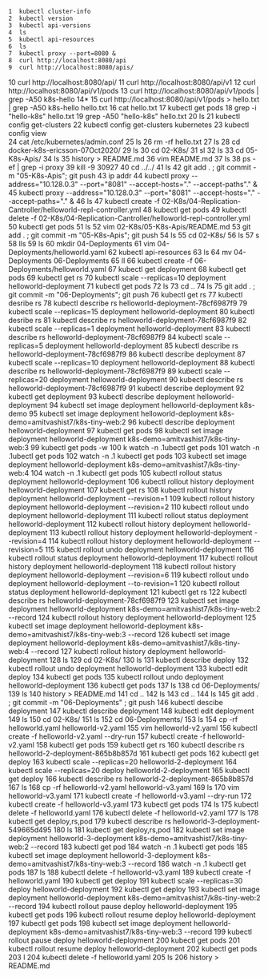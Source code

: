     1  kubectl cluster-info
    2  kubectl version
    3  kubectl api-versions
    4  ls
    5  kubectl api-resources
    6  ls
    7  kubectl proxy --port=8080 & 
    8  curl http://localhost:8080/api
    9  curl http://localhost:8080/apis/
   10  curl http://localhost:8080/api/
   11  curl http://localhost:8080/api/v1
   12  curl http://localhost:8080/api/v1/pods
   13  curl http://localhost:8080/api/v1/pods | grep -A50 k8s-hello
   14* 
   15  curl http://localhost:8080/api/v1/pods > hello.txt | grep -A50 k8s-hello hello.txt
   16  cat hello.txt 
   17  kubectl get pods 
   18  grep -i "hello-k8s" hello.txt 
   19  grep -A50 "hello-k8s" hello.txt 
   20  ls
   21  kubectl config get-clusters
   22  kubectl config get-clusters kubernetes
   23  kubectl config  view  
   24  cat /etc/kubernetes/admin.conf 
   25  ls
   26  rm -rf hello.txt 
   27  ls
   28  cd docker-k8s-ericsson-07Oct2020/
   29  ls
   30  cd 02-K8s/
   31  sl
   32  ls
   33  cd 05-K8s-Apis/
   34  ls
   35  history > README.md
   36  vim README.md 
   37  ls
   38  ps -ef | grep -i proxy
   39  kill -9 30927 
   40  cd ../../
   41  ls
   42  git add . ; git commit -m "05-K8s-Apis"; git push 
   43  ip addr 
   44  kubectl proxy --address="10.128.0.3" --port="8081" --accept-hosts="." --accept-paths"." & 
   45  kubectl proxy --address="10.128.0.3" --port="8081" --accept-hosts="." --accept-paths="." & 
   46  ls
   47  kubectl create -f 02-K8s/04-Replication-Cantroller/helloworld-repl-controller.yml 
   48  kubectl get pods 
   49  kubectl delete -f 02-K8s/04-Replication-Cantroller/helloworld-repl-controller.yml 
   50  kubectl get pods 
   51  ls
   52  vim 02-K8s/05-K8s-Apis/README.md 
   53  git add . ; git commit -m "05-K8s-Apis"; git push 
   54  ls
   55  cd 02-K8s/
   56  ls
   57  s
   58  lls
   59  ls
   60  mkdir 04-Deployments
   61  vim 04-Deployments/helloworld.yaml
   62  kubectl api-resources
   63  ls
   64  mv 04-Deployments 06-Deployments
   65  ll
   66  kubectl create -f 06-Deployments/helloworld.yaml 
   67  kubectl get deployment
   68  kubectl get pods 
   69  kubectl get rs 
   70  kubectl scale --replicas=10 deployment helloworld-deployment
   71  kubectl get pods 
   72  ls
   73  cd ..
   74  ls
   75  git add . ; git commit -m "06-Deployments"; git push 
   76  kubectl get rs 
   77  kubectl desribe rs 
   78  kubectl describe rs helloworld-deployment-78cf6987f9
   79  kubectl scale --replicas=15 deployment helloworld-deployment
   80  kubectl desribe rs 
   81  kubectl describe rs helloworld-deployment-78cf6987f9
   82  kubectl scale --replicas=1 deployment helloworld-deployment
   83  kubectl describe rs helloworld-deployment-78cf6987f9
   84  kubectl scale --replicas=5 deployment helloworld-deployment
   85  kubectl describe rs helloworld-deployment-78cf6987f9
   86  kubectl describe deployment
   87  kubectl scale --replicas=10 deployment helloworld-deployment
   88  kubectl describe rs helloworld-deployment-78cf6987f9
   89  kubectl scale --replicas=20 deployment helloworld-deployment
   90  kubectl describe rs helloworld-deployment-78cf6987f9
   91  kubectl describe deployment
   92  kubectl get deployment 
   93  kubectl describe deployment helloworld-deployment
   94  kubectl set image deployment helloworld-deployment k8s-demo
   95  kubectl set image deployment helloworld-deployment k8s-demo=amitvashist7/k8s-tiny-web:2 
   96  kubectl describe deployment helloworld-deployment
   97  kubectl get pods 
   98  kubectl set image deployment helloworld-deployment k8s-demo=amitvashist7/k8s-tiny-web:3
   99  kubectl get pods -w
  100  k watch -n .1ubectl  get pods 
  101  watch -n .1ubectl  get pods 
  102  watch -n .1 kubectl  get pods 
  103  kubectl set image deployment helloworld-deployment k8s-demo=amitvashist7/k8s-tiny-web:4
  104  watch -n .1 kubectl  get pods 
  105  kubectl rollout status  deployment helloworld-deployment 
  106  kubectl rollout history  deployment helloworld-deployment 
  107  kubectl get rs 
  108  kubectl rollout history  deployment helloworld-deployment --revision=1
  109  kubectl rollout history  deployment helloworld-deployment --revision=2
  110  kubectl rollout undo  deployment helloworld-deployment
  111  kubectl rollout status  deployment helloworld-deployment 
  112  kubectl rollout history  deployment helloworld-deployment 
  113  kubectl rollout history  deployment helloworld-deployment --revision=4
  114  kubectl rollout history  deployment helloworld-deployment --revision=5
  115  kubectl rollout undo  deployment helloworld-deployment
  116  kubectl rollout status  deployment helloworld-deployment 
  117  kubectl rollout history  deployment helloworld-deployment 
  118  kubectl rollout history  deployment helloworld-deployment --revision=6
  119  kubectl rollout undo  deployment helloworld-deployment --to-revision=1
  120  kubectl rollout status  deployment helloworld-deployment 
  121  kubectl get rs
  122  kubectl describe rs helloworld-deployment-78cf6987f9
  123  kubectl set image deployment helloworld-deployment k8s-demo=amitvashist7/k8s-tiny-web:2 --record
  124  kubectl rollout history  deployment helloworld-deployment 
  125  kubectl set image deployment helloworld-deployment k8s-demo=amitvashist7/k8s-tiny-web:3 --record
  126  kubectl set image deployment helloworld-deployment k8s-demo=amitvashist7/k8s-tiny-web:4 --record
  127  kubectl rollout history  deployment helloworld-deployment 
  128  ls
  129  cd 02-K8s/
  130  ls
  131  kubectl describe deploy
  132  kubectl rollout undo  deployment helloworld-deployment 
  133  kubectl edit deploy 
  134  kubectl get pods 
  135  kubectl rollout undo  deployment helloworld-deployment 
  136  kubectl get pods 
  137  ls
  138  cd 06-Deployments/
  139  ls
  140  history > README.md
  141  cd ..
  142  ls
  143  cd ..
  144  ls
  145  git add . ; git commit -m "06-Deployments" ; git push 
  146  kubectl descibe deployment 
  147  kubectl describe deployment 
  148  kubectl edit deployment 
  149  ls
  150  cd 02-K8s/
  151  ls
  152  cd 06-Deployments/
  153  ls
  154  cp -rf helloworld.yaml helloworld-v2.yaml 
  155  vim helloworld-v2.yaml 
  156  kubectl create -f helloworld-v2.yaml --dry-run 
  157  kubectl create -f helloworld-v2.yaml 
  158  kubectl get pods 
  159  kubectl get rs 
  160  kubectl describe rs helloworld-2-deployment-865b8b857d
  161  kubectl get pods 
  162  kubectl get deploy 
  163  kubectl scale --replicas=20 helloworld-2-deployment
  164  kubectl scale --replicas=20 deploy helloworld-2-deployment
  165  kubectl get deploy 
  166  kubectl describe rs helloworld-2-deployment-865b8b857d
  167  ls
  168  cp -rf helloworld-v2.yaml helloworld-v3.yaml
  169  ls
  170  vim helloworld-v3.yaml 
  171  kubectl create -f helloworld-v3.yaml --dry-run 
  172  kubectl create -f helloworld-v3.yaml 
  173  kubectl get pods 
  174  ls
  175  kubectl delete -f helloworld.yaml 
  176  kubectl delete -f helloworld-v2.yaml 
  177  ls
  178  kubectl get deploy,rs,pod
  179  kubectl describe rs helloworld-3-deployment-549665d495
  180  ls
  181  kubectl get deploy,rs,pod
  182  kubectl set image deployment helloworld-3-deployment k8s-demo=amitvashist7/k8s-tiny-web:2 --record
  183  kubectl get pod 
  184  watch -n .1 kubectl  get pods 
  185  kubectl set image deployment helloworld-3-deployment k8s-demo=amitvashist7/k8s-tiny-web:3 --record
  186  watch -n .1 kubectl  get pods 
  187  ls
  188  kubectl delete -f helloworld-v3.yaml 
  189  kubectl create -f helloworld.yaml 
  190  kubectl get deploy 
  191  kubectl scale --replicas=30 deploy helloworld-deployment
  192  kubectl get deploy 
  193  kubectl set image deployment helloworld-deployment k8s-demo=amitvashist7/k8s-tiny-web:2 --record
  194  kubectl rollout pause deploy helloworld-deployment
  195  kubectl get pods 
  196  kubectl rollout resume deploy helloworld-deployment
  197  kubectl get pods 
  198  kubectl set image deployment helloworld-deployment k8s-demo=amitvashist7/k8s-tiny-web:3 --record
  199  kubectl rollout pause deploy helloworld-deployment
  200  kubectl get pods 
  201  kubectl rollout resume deploy helloworld-deployment
  202  kubectl get pods 
  203  l
  204  kubectl delete -f helloworld.yaml 
  205  ls
  206  history > README.md 
